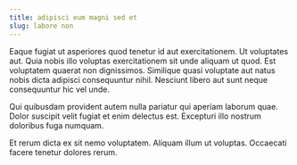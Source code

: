 ```yaml
---
title: adipisci eum magni sed et
slug: labore non
---
```


Eaque fugiat ut asperiores quod tenetur id aut exercitationem. Ut voluptates aut. Quia nobis illo voluptas exercitationem sit unde aliquam ut quod. Est voluptatem quaerat non dignissimos. Similique quasi voluptate aut natus nobis dicta adipisci consequuntur nihil. Nesciunt libero aut sunt neque consequuntur hic vel unde.

Qui quibusdam provident autem nulla pariatur qui aperiam laborum quae. Dolor suscipit velit fugiat et enim delectus est. Excepturi illo nostrum doloribus fuga numquam.

Et rerum dicta ex sit nemo voluptatem. Aliquam illum ut voluptas. Occaecati facere tenetur dolores rerum.
